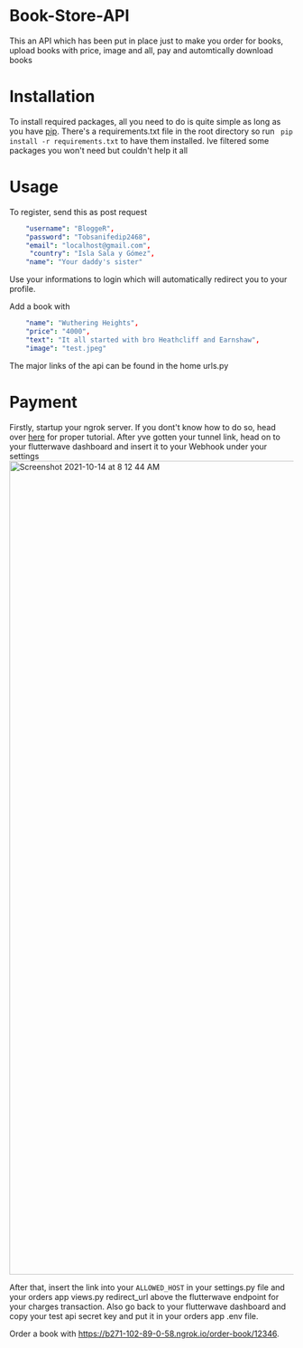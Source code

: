 # Book-Store-API
This an API which has been put in place just to make you order for books, upload books with price, image and all, pay and automtically download books

# Installation
To install required packages, all you need to do is quite simple as long as you have [pip](https://pypi.org/project/pip/). There's a requirements.txt file in the root directory so run ```
pip install -r requirements.txt``` to have them installed. Ive filtered some packages you won't need but couldn't help it all

# Usage
To register, send this as post request
```yaml 
    "username": "BloggeR",
    "password": "Tobsanifedip2468",
    "email": "localhost@gmail.com",
     "country": "Isla Sala y Gómez",
    "name": "Your daddy's sister"

```
Use your informations to login which will automatically redirect you to your profile. 

Add a book with 
``` yaml
    "name": "Wuthering Heights",
    "price": "4000",
    "text": "It all started with bro Heathcliff and Earnshaw",
    "image": "test.jpeg"
   ```
The major links of the api can be found in the home urls.py

# Payment 
Firstly, startup your ngrok server. If you dont't know how to do so, head over [here](https://ngrok.com/download) for proper tutorial. After yve gotten your tunnel link, head on to your flutterwave dashboard and insert it to your Webhook under your settings<img width="1440" alt="Screenshot 2021-10-14 at 8 12 44 AM" src="https://user-images.githubusercontent.com/63419117/137269128-f7cbd9a9-5c64-4d1c-9a11-b8825779e8fc.png">

After that, insert the link into your `ALLOWED_HOST` in your settings.py file and your orders app views.py redirect_url above the flutterwave endpoint for your charges transaction. Also go back to your flutterwave dashboard and copy your test api secret key and put it in your orders app .env file.

Order a book with https://b271-102-89-0-58.ngrok.io/order-book/12346.
